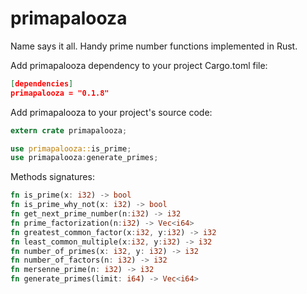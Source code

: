 # primapalooza
Name says it all.  Handy prime number functions implemented in Rust.

Add primapalooza dependency to your project Cargo.toml file:
```json
[dependencies]
primapalooza = "0.1.8"
```

Add primapalooza to your project's source code:
```rust
extern crate primapalooza;

use primapalooza::is_prime;
use primapalooza:generate_primes;
```

Methods signatures:
```rust
fn is_prime(x: i32) -> bool
fn is_prime_why_not(x: i32) -> bool
fn get_next_prime_number(n:i32) -> i32
fn prime_factorization(n:i32) -> Vec<i64>
fn greatest_common_factor(x:i32, y:i32) -> i32
fn least_common_multiple(x:i32, y:i32) -> i32
fn number_of_primes(x: i32, y: i32) -> i32
fn number_of_factors(n: i32) -> i32
fn mersenne_prime(n: i32) -> i32
fn generate_primes(limit: i64) -> Vec<i64>
```
